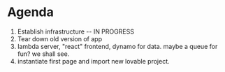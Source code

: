 # Agenda

1. Establish infrastructure -- IN PROGRESS
2. Tear down old version of app
3. lambda server, "react" frontend, dynamo for data. maybe a queue for fun? we shall see.
4. instantiate first page and import new lovable project.